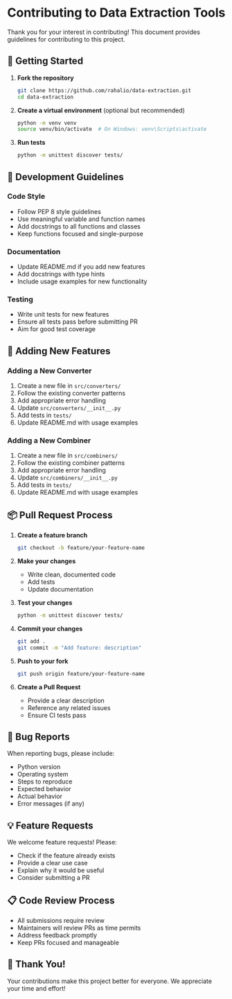 # Contributing to Data Extraction Tools

Thank you for your interest in contributing! This document provides guidelines for contributing to this project.

## 🚀 Getting Started

1. **Fork the repository**

   ```bash
   git clone https://github.com/rahalio/data-extraction.git
   cd data-extraction
   ```

2. **Create a virtual environment** (optional but recommended)

   ```bash
   python -m venv venv
   source venv/bin/activate  # On Windows: venv\Scripts\activate
   ```

3. **Run tests**
   ```bash
   python -m unittest discover tests/
   ```

## 📝 Development Guidelines

### Code Style

- Follow PEP 8 style guidelines
- Use meaningful variable and function names
- Add docstrings to all functions and classes
- Keep functions focused and single-purpose

### Documentation

- Update README.md if you add new features
- Add docstrings with type hints
- Include usage examples for new functionality

### Testing

- Write unit tests for new features
- Ensure all tests pass before submitting PR
- Aim for good test coverage

## 🔧 Adding New Features

### Adding a New Converter

1. Create a new file in `src/converters/`
2. Follow the existing converter patterns
3. Add appropriate error handling
4. Update `src/converters/__init__.py`
5. Add tests in `tests/`
6. Update README.md with usage examples

### Adding a New Combiner

1. Create a new file in `src/combiners/`
2. Follow the existing combiner patterns
3. Add appropriate error handling
4. Update `src/combiners/__init__.py`
5. Add tests in `tests/`
6. Update README.md with usage examples

## 📦 Pull Request Process

1. **Create a feature branch**

   ```bash
   git checkout -b feature/your-feature-name
   ```

2. **Make your changes**

   - Write clean, documented code
   - Add tests
   - Update documentation

3. **Test your changes**

   ```bash
   python -m unittest discover tests/
   ```

4. **Commit your changes**

   ```bash
   git add .
   git commit -m "Add feature: description"
   ```

5. **Push to your fork**

   ```bash
   git push origin feature/your-feature-name
   ```

6. **Create a Pull Request**
   - Provide a clear description
   - Reference any related issues
   - Ensure CI tests pass

## 🐛 Bug Reports

When reporting bugs, please include:

- Python version
- Operating system
- Steps to reproduce
- Expected behavior
- Actual behavior
- Error messages (if any)

## 💡 Feature Requests

We welcome feature requests! Please:

- Check if the feature already exists
- Provide a clear use case
- Explain why it would be useful
- Consider submitting a PR

## 📋 Code Review Process

- All submissions require review
- Maintainers will review PRs as time permits
- Address feedback promptly
- Keep PRs focused and manageable

## 🙏 Thank You!

Your contributions make this project better for everyone. We appreciate your time and effort!
